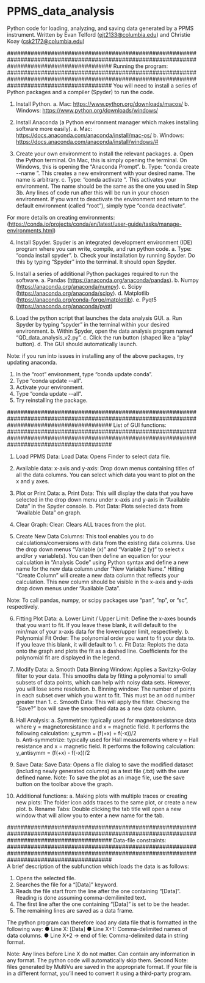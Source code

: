 # PPMS_data_analysis
Python code for loading, analyzing, and saving data generated by a PPMS instrument.
Written by Evan Telford (ejt2133@columbia.edu) and Christie Koay (csk2172@columbia.edu)

###############################################################################################################################################
Running the program:
###############################################################################################################################################
You will need to install a series of Python packages and a compiler (Spyder) to run the code.
1.	Install Python. 
a.	Mac: https://www.python.org/downloads/macos/
b.	Windows: https://www.python.org/downloads/windows/

2.	Install Anaconda (a Python environment manager which makes installing software more easily).
a.	Mac: https://docs.anaconda.com/anaconda/install/mac-os/
b.	Windows: https://docs.anaconda.com/anaconda/install/windows/#

3.	Create your own environment to install the relevant packages. 
a.	Open the Python terminal. On Mac, this is simply opening the terminal. On Windows, this is opening the “Anaconda Prompt”.
b.	Type: “conda create --name <insert desired environment name>”. This creates a new environment with your desired name. The name is arbitrary.
c.	Type: “conda activate <name of your environment>”. This activates your environment. The name should be the same as the one you used in Step 3b. Any lines of code run after this will be run in your chosen environment. If you want to deactivate the environment and return to the default environment (called “root”), simply type “conda deactivate”. 

For more details on creating environments:
(https://conda.io/projects/conda/en/latest/user-guide/tasks/manage-environments.html)

4.	Install Spyder. Spyder is an integrated development environment (IDE) program where you can write, compile, and run python code. 
a.	Type: “conda install spyder”.
b.	Check your installation by running Spyder. Do this by typing “Spyder” into the terminal. It should open Spyder.
  
5.	Install a series of additional Python packages required to run the software.
a.	Pandas (https://anaconda.org/anaconda/pandas).
b.	Numpy (https://anaconda.org/anaconda/numpy).
c.	Scipy (https://anaconda.org/anaconda/scipy).
d.	Matplotlib (https://anaconda.org/conda-forge/matplotlib).
e.	Pyqt5 (https://anaconda.org/anaconda/pyqt)
  
6.	Load the python script that launches the data analysis GUI.
a.	Run Spyder by typing “spyder” in the terminal within your desired environment.
b.	Within Spyder, open the data analysis program named “QD_data_analysis_v2.py”.
c.	Click the run button (shaped like a “play” button).
d.	The GUI should automatically launch.

Note: if you run into issues in installing any of the above packages, try updating anaconda. 
1.	In the “root” environment, type “conda update conda”.
2.	Type “conda update --all”.
3.	Activate your environment.
4.	Type “conda update --all”.
5.	Try reinstalling the package.
  
###############################################################################################################################################
List of GUI functions:
###############################################################################################################################################
1.	Load PPMS Data: 
Load Data: Opens Finder to select data file.

2.	Available data:
x-axis and y-axis: Drop down menus containing titles of all the data columns. You can select which data you want to plot on the x and y axes.

3.	Plot or Print Data:
a.	Print Data: This will display the data that you have selected in the drop down menu under x-axis and y-axis in “Available Data” in the Spyder console.
b.	Plot Data: Plots selected data from “Available Data” on graph.

4.	Clear Graph: 
Clear: Clears ALL traces from the plot.

5.	Create New Data Columns: This tool enables you to do calculations/conversions with data from the existing data columns. Use the drop down menus “Variable (x)” and “Variable 2 (y)” to select x and/or y variable(s). You can then define an equation for your calculation in “Analysis Code” using Python syntax and define a new name for the new data column under “New Variable Name.” Hitting “Create Column” will create a new data column that reflects your calculation. This new column should be visible in the x-axis and y-axis drop down menus under “Available Data”.

Note: To call pandas, numpy, or scipy packages use “pan”, “np”, or “sc”, respectively.

6.	Fitting Plot Data:
a.	Lower Limit / Upper Limit: Define the x-axes bounds that you want to fit. If you leave these blank, it will default to the min/max of your x-axis data for the lower/upper limit, respectively.
b.	Polynomial Fit Order: The polynomial order you want to fit your data to. If you leave this blank, it will default to 1.
c.	Fit Data: Replots the data onto the graph and plots the fit as a dashed line. Coefficients for the polynomial fit are displayed in the legend.

7.	Modify Data:
a.	Smooth Data Binning Window: Applies a Savitzky-Golay filter to your data. This smooths data by fitting a polynomial to small subsets of data points, which can help with noisy data sets. However, you will lose some resolution. 
b.  Binning window: The number of points in each subset over which you want to fit. This must be an odd number greater than 1.
c.	Smooth Data: This will apply the filter. Checking the “Save?” box will save the smoothed data as a new data column.
	
8.	Hall Analysis: 
a.	Symmetrize: typically used for magnetoresistance data where y = magnetoresistance and x = magnetic field. It performs the following calculation:
 y_symm  =  (f(+x) + f(-x))/2 		
b.	Anti-symmetrize: typically used for Hall measurements where y = Hall resistance and x = magnetic field. It performs the following calculation:
 y_antisymm  =  (f(+x) - f(-x))/2

9.	Save Data: 
Save Data: Opens a file dialog to save the modified dataset (including newly generated columns) as a text file (.txt) with the user defined name.
Note: To save the plot as an image file, use the save button on the toolbar above the graph.

10.	Additional functions:
a.	Making plots with multiple traces or creating new plots: The folder icon adds traces to the same plot, or create a new plot.
b.	Rename Tabs: Double clicking the tab title will open a new window that will allow you to enter a new name for the tab.
  
###############################################################################################################################################
Data-file constraints:
###############################################################################################################################################  
A brief description of the subfunction which loads the data is as follows:
1.	Opens the selected file.
2.	Searches the file for a “[Data]” keyword.
3.	Reads the file start from the line after the one containing “[Data]”. Reading is done assuming comma-demilimited text.
4.	The first line after the one containing “[Data]” is set to be the header.
5.	The remaining lines are saved as a data frame.

The python program can therefore load any data file that is formatted in the following way:
●	Line X: [Data]
●	Line X+1: Comma-delimited names of data columns.
●	Line X+2 → end of file: Comma-delimited data in string format.

Note: Any lines before Line X do not matter. Can contain any information in any format. The python code will automatically skip them.
Second Note: files generated by MultiVu are saved in the appropriate format. If your file is in a different format, you’ll need to convert it using a third-party program.
